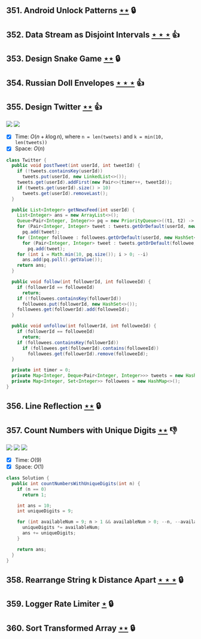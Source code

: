 ## 351. Android Unlock Patterns [$\star\star$](https://leetcode.com/problems/android-unlock-patterns) 🔒

## 352. Data Stream as Disjoint Intervals [$\star\star\star$](https://leetcode.com/problems/data-stream-as-disjoint-intervals) :thumbsup:

## 353. Design Snake Game [$\star\star$](https://leetcode.com/problems/design-snake-game) 🔒

## 354. Russian Doll Envelopes [$\star\star\star$](https://leetcode.com/problems/russian-doll-envelopes) :thumbsup:

## 355. Design Twitter [$\star\star$](https://leetcode.com/problems/design-twitter) :thumbsup:

![](https://img.shields.io/badge/-Hash%20Table-7BA23F.svg?style=flat-square) ![](https://img.shields.io/badge/-Heap-0F4C3A.svg?style=flat-square)

- [x] Time: $O(n + k\log n)$, where `n = len(tweets)` and `k = min(10, len(tweets))`
- [x] Space: $O(n)$

```java
class Twitter {
  public void postTweet(int userId, int tweetId) {
    if (!tweets.containsKey(userId))
      tweets.put(userId, new LinkedList<>());
    tweets.get(userId).addFirst(new Pair<>(timer++, tweetId));
    if (tweets.get(userId).size() > 10)
      tweets.get(userId).removeLast();
  }

  public List<Integer> getNewsFeed(int userId) {
    List<Integer> ans = new ArrayList<>();
    Queue<Pair<Integer, Integer>> pq = new PriorityQueue<>((t1, t2) -> t2.getKey() - t1.getKey());
    for (Pair<Integer, Integer> tweet : tweets.getOrDefault(userId, new LinkedList<>()))
      pq.add(tweet);
    for (Integer followee : followees.getOrDefault(userId, new HashSet<>()))
      for (Pair<Integer, Integer> tweet : tweets.getOrDefault(followee, new LinkedList<>()))
        pq.add(tweet);
    for (int i = Math.min(10, pq.size()); i > 0; --i)
      ans.add(pq.poll().getValue());
    return ans;
  }

  public void follow(int followerId, int followeeId) {
    if (followerId == followeeId)
      return;
    if (!followees.containsKey(followerId))
      followees.put(followerId, new HashSet<>());
    followees.get(followerId).add(followeeId);
  }

  public void unfollow(int followerId, int followeeId) {
    if (followerId == followeeId)
      return;
    if (followees.containsKey(followerId))
      if (followees.get(followerId).contains(followeeId))
        followees.get(followerId).remove(followeeId);
  }

  private int timer = 0;
  private Map<Integer, Deque<Pair<Integer, Integer>>> tweets = new HashMap<>();
  private Map<Integer, Set<Integer>> followees = new HashMap<>();
}
```

## 356. Line Reflection [$\star\star$](https://leetcode.com/problems/line-reflection) 🔒

## 357. Count Numbers with Unique Digits [$\star\star$](https://leetcode.com/problems/count-numbers-with-unique-digits) :thumbsdown:

![](https://img.shields.io/badge/-Backtracking-D0104C.svg?style=flat-square) ![](https://img.shields.io/badge/-Dynamic%20Programming-113285.svg?style=flat-square) ![](https://img.shields.io/badge/-Math-434343.svg?style=flat-square)

- [x] Time: $O(9)$
- [x] Space: $O(1)$

```java
class Solution {
  public int countNumbersWithUniqueDigits(int n) {
    if (n == 0)
      return 1;

    int ans = 10;
    int uniqueDigits = 9;

    for (int availableNum = 9; n > 1 && availableNum > 0; --n, --availableNum) {
      uniqueDigits *= availableNum;
      ans += uniqueDigits;
    }

    return ans;
  }
}
```

## 358. Rearrange String k Distance Apart [$\star\star\star$](https://leetcode.com/problems/rearrange-string-k-distance-apart) 🔒

## 359. Logger Rate Limiter [$\star$](https://leetcode.com/problems/logger-rate-limiter) 🔒

## 360. Sort Transformed Array [$\star\star$](https://leetcode.com/problems/sort-transformed-array) 🔒
